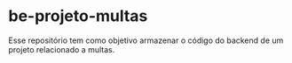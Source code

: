 # be-projeto-multas
Esse repositório tem como objetivo armazenar o código do backend de um projeto relacionado a multas.
